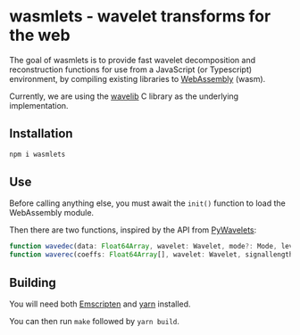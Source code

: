 # wasmlets -  wavelet transforms for the web

The goal of wasmlets is to provide fast wavelet decomposition
and reconstruction functions for use from a JavaScript (or Typescript)
environment, by compiling existing libraries to
[WebAssembly](https://webassembly.org/) (wasm).

Currently, we are using the [wavelib](https://github.com/rafat/wavelib)
C library as the underlying implementation.

## Installation

```sh
npm i wasmlets
```

## Use

Before calling anything else, you must await the `init()` function
to load the WebAssembly module.

Then there are two functions, inspired by the API from [PyWavelets](https://pywavelets.readthedocs.io/en/latest/index.html):

```typescript
function wavedec(data: Float64Array, wavelet: Wavelet, mode?: Mode, level?: number | undefined): Float64Array[]
function waverec(coeffs: Float64Array[], wavelet: Wavelet, signallength: number, mode?: Mode): Float64Array
```


## Building

You will need both [Emscripten](https://emscripten.org/docs/getting_started/downloads.html)
and [yarn](https://yarnpkg.com/) installed.

You can then run `make` followed by `yarn build`.
